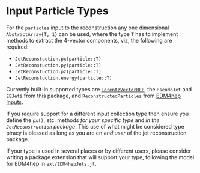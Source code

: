 # Input Particle Types

For the `particles` input to the reconstruction any one dimensional
`AbstractArray{T, 1}` can be used, where the type `T` has to implement methods
to extract the 4-vector components, viz, the following are required:

- `JetReconstuction.px(particle::T)`
- `JetReconstuction.py(particle::T)`
- `JetReconstuction.pz(particle::T)`
- `JetReconstuction.energy(particle::T)`

Currently built-in supported types are
[`LorentzVectorHEP`](https://github.com/JuliaHEP/LorentzVectorHEP.jl), the
`PseudoJet` and `EEJet`s from this package, and `ReconstructedParticles` from
[EDM4hep Inputs](@ref).

If you require support for a different input collection type then ensure you
define the `px()`, etc. methods *for your specific type* and *in the
`JetReconstruction` package*. This use of what might be considered type piracy
is blessed as long as you are en *end user* of the jet reconstruction package.

If your type is used in several places or by different users, please consider
writing a package extension that will support your type, following the model for
EDM4hep in `ext/EDM4hepJets.jl`.
